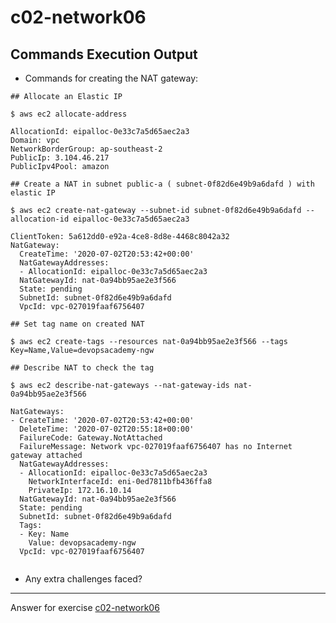 # c02-network06

## Commands Execution Output

- Commands for creating the NAT gateway:
```
## Allocate an Elastic IP

$ aws ec2 allocate-address

AllocationId: eipalloc-0e33c7a5d65aec2a3
Domain: vpc
NetworkBorderGroup: ap-southeast-2
PublicIp: 3.104.46.217
PublicIpv4Pool: amazon

## Create a NAT in subnet public-a ( subnet-0f82d6e49b9a6dafd ) with elastic IP

$ aws ec2 create-nat-gateway --subnet-id subnet-0f82d6e49b9a6dafd --allocation-id eipalloc-0e33c7a5d65aec2a3

ClientToken: 5a612dd0-e92a-4ce8-8d8e-4468c8042a32
NatGateway:
  CreateTime: '2020-07-02T20:53:42+00:00'
  NatGatewayAddresses:
  - AllocationId: eipalloc-0e33c7a5d65aec2a3
  NatGatewayId: nat-0a94bb95ae2e3f566
  State: pending
  SubnetId: subnet-0f82d6e49b9a6dafd
  VpcId: vpc-027019faaf6756407

## Set tag name on created NAT

$ aws ec2 create-tags --resources nat-0a94bb95ae2e3f566 --tags Key=Name,Value=devopsacademy-ngw

## Describe NAT to check the tag

$ aws ec2 describe-nat-gateways --nat-gateway-ids nat-0a94bb95ae2e3f566

NatGateways:
- CreateTime: '2020-07-02T20:53:42+00:00'
  DeleteTime: '2020-07-02T20:55:18+00:00'
  FailureCode: Gateway.NotAttached
  FailureMessage: Network vpc-027019faaf6756407 has no Internet gateway attached
  NatGatewayAddresses:
  - AllocationId: eipalloc-0e33c7a5d65aec2a3
    NetworkInterfaceId: eni-0ed7811bfb436ffa8
    PrivateIp: 172.16.10.14
  NatGatewayId: nat-0a94bb95ae2e3f566
  State: pending
  SubnetId: subnet-0f82d6e49b9a6dafd
  Tags:
  - Key: Name
    Value: devopsacademy-ngw
  VpcId: vpc-027019faaf6756407


```

- Any extra challenges faced?


<!-- Don't change anything below this point-->
***
Answer for exercise [c02-network06](https://github.com/devopsacademyau/academy/blob/893381c6f0b69434d9e8597d3d4b1c17f9bc1371/classes/02class/exercises/c02-network06/README.md)